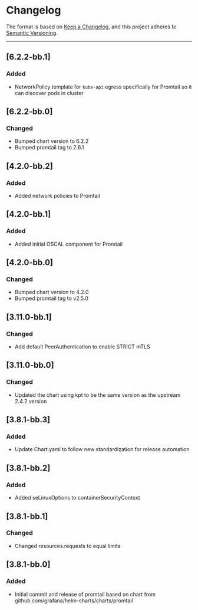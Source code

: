 # Changelog

The format is based on [Keep a Changelog](https://keepachangelog.com/en/1.0.0/), and this project adheres to [Semantic Versioning](https://semver.org/spec/v2.0.0.html).

---
## [6.2.2-bb.1]
### Added
- NetworkPolicy template for `kube-api` egress specifically for Promtail so it can discover pods in cluster

## [6.2.2-bb.0]
### Changed
- Bumped chart version to 6.2.2
- Bumped promtail tag to 2.6.1

## [4.2.0-bb.2]
### Added
- Added network policies to Promtail

## [4.2.0-bb.1]
### Added
- Added initial OSCAL component for Promtail

## [4.2.0-bb.0]
### Changed
- Bumped chart version to 4.2.0
- Bumped promtail tag to v2.5.0

## [3.11.0-bb.1]
### Changed
- Add default PeerAuthentication to enable STRICT mTLS

## [3.11.0-bb.0]
### Changed
- Updated the chart using kpt to be the same version as the upstream 2.4.2 version

## [3.8.1-bb.3]
### Added
- Update Chart.yaml to follow new standardization for release automation

## [3.8.1-bb.2]
### Added
- Added seLinuxOptions to containerSecurityContext

## [3.8.1-bb.1]
### Changed
- Changed resources.requests to equal limits

## [3.8.1-bb.0]
### Added
- Initial commit and release of promtail based on chart from github.com/grafana/helm-charts/charts/promtail
